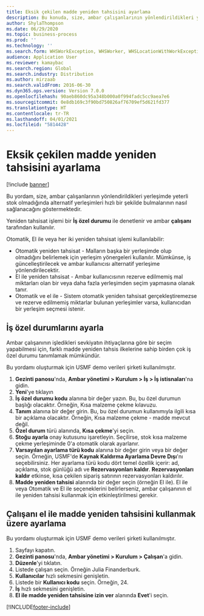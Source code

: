 ```yaml
---
title: Eksik çekilen madde yeniden tahsisini ayarlama
description: Bu konuda, size, ambar çalışanlarının yönlendirildikleri yerleşimde yeterli stok olmadığında alternatif yerleşimleri hızlı bir şekilde bulmalarının nasıl sağlanacağı gösterilmektedir.
author: ShylaThompson
ms.date: 06/29/2020
ms.topic: business-process
ms.prod: ''
ms.technology: ''
ms.search.form: WHSWorkException, WHSWorker, WHSLocationWithWorkException
audience: Application User
ms.reviewer: kamaybac
ms.search.region: Global
ms.search.industry: Distribution
ms.author: mirzaab
ms.search.validFrom: 2016-06-30
ms.dyn365.ops.version: Version 7.0.0
ms.openlocfilehash: 90aeb860dc95a348b000a0f994fadc5cc9aea7e6
ms.sourcegitcommit: 0e8db169c3f90bd750826af76709ef5d621fd377
ms.translationtype: HT
ms.contentlocale: tr-TR
ms.lasthandoff: 04/01/2021
ms.locfileid: "5814428"
---
```

# <a name="set-up-short-picking-item-reallocation"></a>Eksik çekilen madde yeniden tahsisini ayarlama

[!include [banner](../../includes/banner.md)]

Bu yordam, size, ambar çalışanlarının yönlendirildikleri yerleşimde yeterli stok olmadığında alternatif yerleşimleri hızlı bir şekilde bulmalarının nasıl sağlanacağını göstermektedir. 

Yeniden tahsisat işlemi bir **İş özel durumu** ile denetlenir ve ambar **çalışanı** tarafından kullanılır.

Otomatik, El ile veya her iki yeniden tahsisat işlemi kullanılabilir:

- Otomatik yeniden tahsisat - Malların başka bir yerleşimde olup olmadığını belirlemek için yerleşim yönergeleri kullanılır. Mümkünse, iş güncelleştirilecek ve ambar kullanıcısı alternatif yerleşime yönlendirilecektir.
- El ile yeniden tahsisat - Ambar kullanıcısının rezerve edilmemiş mal miktarları olan bir veya daha fazla yerleşimden seçim yapmasına olanak tanır. 
- Otomatik ve el ile - Sistem otomatik yeniden tahsisat gerçekleştiremezse ve rezerve edilmemiş miktarlar bulunan yerleşimler varsa, kullanıcıdan bir yerleşim seçmesi istenir.

## <a name="set-up-work-exceptions"></a>İş özel durumlarını ayarla
Ambar çalışanının işledikleri sevkiyatın ihtiyaçlarına göre bir seçim yapabilmesi için, farklı madde yeniden tahsis ilkelerine sahip birden çok iş özel durumu tanımlamak mümkündür.

Bu yordamı oluşturmak için USMF demo verileri şirketi kullanılmıştır.

1. **Gezinti panosu**'nda, **Ambar yönetimi > Kurulum > İş > İş istisnaları**'na gidin.
2. **Yeni**'ye tıklayın 
3. **İş özel durumu kodu** alanına bir değer yazın. Bu, bu özel durumun başlığı olacaktır. Örneğin, Kısa malzeme çekme kılavuzu.
4. **Tanım** alanına bir değer girin. Bu, bu özel durumun kullanımıyla ilgili kısa bir açıklama olacaktır. Örneğin, Kısa malzeme çekme - madde mevcut değil.
5. **Özel durum** türü alanında, **Kısa çekme**'yi seçin.
6. **Stoğu ayarla** onay kutusunu işaretleyin. Seçilirse, stok kısa malzeme çekme yerleşiminde 0'a otomatik olarak ayarlanır.
7. **Varsayılan ayarlama türü kodu** alanına bir değer girin veya bir değer seçin. Örneğin, USMF'de **Kaynak Kaldırma Ayarlama Devre Dışı**'nı seçebilirsiniz. Her ayarlama türü kodu dört temel özellik içerir: ad, açıklama, stok günlüğü adı ve **Rezervasyonları kaldır**. **Rezervasyonları kaldır** etkinse, kısa çekilen sipariş satırının rezervasyonları kaldırılır.  
8. **Madde yeniden tahsisi** alanında bir değer seçin (örneğin El ile). El ile veya Otomatik ve El ile seçeneklerini belirlerseniz, ambar çalışanının el ile yeniden tahsisi kullanmak için etkinleştirilmesi gerekir.

## <a name="set-up-a-worker-to-use-manual-item-reallocation"></a>Çalışanı el ile madde yeniden tahsisini kullanmak üzere ayarlama

Bu yordamı oluşturmak için USMF demo verileri şirketi kullanılmıştır.

1. Sayfayı kapatın.
2. **Gezinti panosu**'nda, **Ambar yönetimi > Kurulum > Çalışan**'a gidin.
3. **Düzenle**'yi tıklatın.
4. Listede çalışan seçin. Örneğin Julia Finanderburk.
5. **Kullanıcılar** hızlı sekmesini genişletin.
6. Listede bir **Kullanıcı kodu** seçin. Örneğin, 24.
7. **İş** hızlı sekmesini genişletin.
8. **El ile madde yeniden tahsisine izin ver** alanında **Evet**'i seçin.


[!INCLUDE[footer-include](../../../includes/footer-banner.md)]